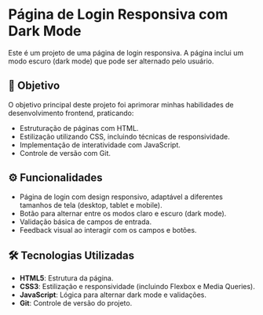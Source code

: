 # Página de Login Responsiva com Dark Mode

Este é um projeto de uma página de login responsiva. A página inclui um modo escuro (dark mode) que pode ser alternado pelo usuário.

## 🎯 Objetivo

O objetivo principal deste projeto foi aprimorar minhas habilidades de desenvolvimento frontend, praticando:

- Estruturação de páginas com HTML.
- Estilização utilizando CSS, incluindo técnicas de responsividade.
- Implementação de interatividade com JavaScript.
- Controle de versão com Git.

## ⚙️ Funcionalidades

- Página de login com design responsivo, adaptável a diferentes tamanhos de tela (desktop, tablet e mobile).
- Botão para alternar entre os modos claro e escuro (dark mode).
- Validação básica de campos de entrada.
- Feedback visual ao interagir com os campos e botões.

## 🛠️ Tecnologias Utilizadas

- **HTML5**: Estrutura da página.
- **CSS3**: Estilização e responsividade (incluindo Flexbox e Media Queries).
- **JavaScript**: Lógica para alternar dark mode e validações.
- **Git**: Controle de versão do projeto.

